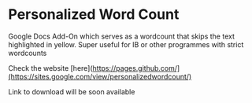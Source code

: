 # Personalized Word Count
Google Docs Add-On which serves as a wordcount that skips the text highlighted in yellow. Super useful for IB or other programmes with strict wordcounts

Check the website [here](https://pages.github.com/](https://sites.google.com/view/personalizedwordcount/) 

Link to download will be soon available

